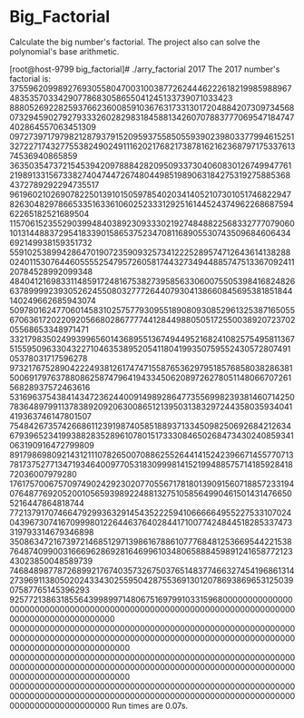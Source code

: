 # Big_Factorial
Calculate the big number's factorial. The project also can solve the polynomial's base arithmetic.


[root@host-9799 big_factorial]# ./arry_factorial 2017
The 2017 number's factorial is: 3755962099892769305580470031003877262444622261821998598896748353570334290778683058655041245133739071033423
888052692282593766236008591036763173313017204884207309734568073294590279279333260282983184588134260707883777069547184747402864557063451309
097273971797982128793791520959375585055939023980337799461525132722717432775538249024911162021768217387816216236879717533761374536940865859
363503547372154539420978884282095093373040608301267499477612198913315673382740474472674804498519890631842753192758853684372789292294735517
961960210269078225013910150597854020341405210730105174682294782630482978665335163361060252333129251614452437496226868759462265182521689504
115706152355290399484038923093330219274848822568332777079060101314488372954183390158653752347081168905530743509684606434692149938159351732
559102538994286470190723590932573412225289574712643614138288024011530764460555525479572605817443273494488574751336709241120784528992099348
484041216983311485917248167538273958563306007550539841682482663789999239305262455080327772644079304138660845695381851844140249662685943074
509780162477060145831025757793095518908093085296132538716505567063617202209205668028677774412844988050517255003892072370205568653348971471
332179835024993996560143689551367494495216824108257549581136751559509633043227104635389520541180419935075955243057280749105378031717596278
973217675289042224938126174747155876536297951857685803828638150069179763788086258747964194334506208972627805114806670726156828937572463616
531696375438414347236244009149892864773556998239381460714250783648979911378389209206300865121395031383297244358035934041419363746147801507
754842673574266861123919874058518893713345098250692684212634679396523419938828352896107801517333084650268473430240859341063190916472799809
891798698092143121110782650070886255264414152423966714557707137817375277134719346400977053183099981415219948857571418592841872036007979280
176175700675709749024292302077055671781801390915607188572331940764877692052001056593989224881327510585649904615014314766505216447864818744
772137917074664792993632914543522259410666664955227533107024043967307416709998012264463764028441710077424844518285337473319793314679346898
350863472167397214685129713986167886107776848125366954422153876487409900316669628692816469961034806588845989124165877212343023850048589739
746848987787268992176740357326750376514837746632745419686131427396911380502024334302559504287553691301207869386965312503907587765145396293
925772138631855643998997148067516979910331596800000000000000000000000000000000000000000000000000000000000000000000000000000000000000000000
000000000000000000000000000000000000000000000000000000000000000000000000000000000000000000000000000000000000000000000000000000000000000000
000000000000000000000000000000000000000000000000000000000000000000000000000000000000000000000000000000000000000000000000000000000000000000
00000000000000000000000000000000000000000000000000000000000000000000000000000000000000000000000000000000000000000000000000000000000000
Run times are 0.07s.
